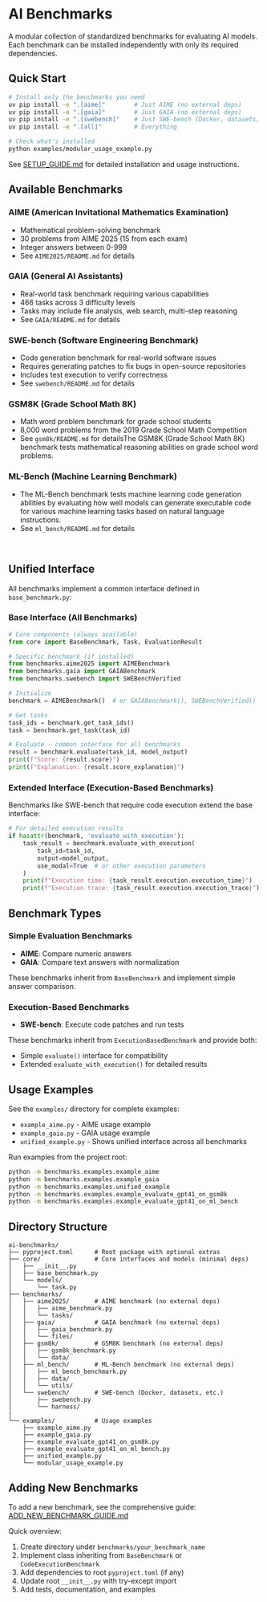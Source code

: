 # AI Benchmarks

A modular collection of standardized benchmarks for evaluating AI models. Each benchmark can be installed independently with only its required dependencies.

## Quick Start

```bash
# Install only the benchmarks you need
uv pip install -e ".[aime]"        # Just AIME (no external deps)
uv pip install -e ".[gaia]"        # Just GAIA (no external deps)
uv pip install -e ".[swebench]"    # Just SWE-bench (Docker, datasets, etc.)
uv pip install -e ".[all]"         # Everything

# Check what's installed
python examples/modular_usage_example.py
```

See [SETUP_GUIDE.md](SETUP_GUIDE.md) for detailed installation and usage instructions.

## Available Benchmarks

### AIME (American Invitational Mathematics Examination)
- Mathematical problem-solving benchmark
- 30 problems from AIME 2025 (15 from each exam)
- Integer answers between 0-999
- See `AIME2025/README.md` for details

### GAIA (General AI Assistants)
- Real-world task benchmark requiring various capabilities
- 466 tasks across 3 difficulty levels
- Tasks may include file analysis, web search, multi-step reasoning
- See `GAIA/README.md` for details

### SWE-bench (Software Engineering Benchmark)
- Code generation benchmark for real-world software issues
- Requires generating patches to fix bugs in open-source repositories
- Includes test execution to verify correctness
- See `swebench/README.md` for details

### GSM8K (Grade School Math 8K)
- Math word problem benchmark for grade school students
- 8,000 word problems from the 2019 Grade School Math Competition
- See `gsm8k/README.md` for detailsThe GSM8K (Grade School Math 8K) benchmark tests mathematical reasoning abilities on grade school word problems.

### ML-Bench (Machine Learning Benchmark)
- The ML-Bench benchmark tests machine learning code generation abilities by evaluating how well models can generate executable code for various machine learning tasks based on natural language instructions.
- See `ml_bench/README.md` for details

<br>

## Unified Interface

All benchmarks implement a common interface defined in `base_benchmark.py`:

### Base Interface (All Benchmarks)

```python
# Core components (always available)
from core import BaseBenchmark, Task, EvaluationResult

# Specific benchmark (if installed)
from benchmarks.aime2025 import AIMEBenchmark
from benchmarks.gaia import GAIABenchmark
from benchmarks.swebench import SWEBenchVerified

# Initialize
benchmark = AIMEBenchmark()  # or GAIABenchmark(), SWEBenchVerified()

# Get tasks
task_ids = benchmark.get_task_ids()
task = benchmark.get_task(task_id)

# Evaluate - common interface for all benchmarks
result = benchmark.evaluate(task_id, model_output)
print(f"Score: {result.score}")
print(f"Explanation: {result.score_explanation}")
```

### Extended Interface (Execution-Based Benchmarks)

Benchmarks like SWE-bench that require code execution extend the base interface:

```python
# For detailed execution results
if hasattr(benchmark, 'evaluate_with_execution'):
    task_result = benchmark.evaluate_with_execution(
        task_id=task_id,
        output=model_output,
        use_modal=True  # or other execution parameters
    )
    print(f"Execution time: {task_result.execution.execution_time}")
    print(f"Execution trace: {task_result.execution.execution_trace}")
```

## Benchmark Types

### Simple Evaluation Benchmarks
- **AIME**: Compare numeric answers
- **GAIA**: Compare text answers with normalization

These benchmarks inherit from `BaseBenchmark` and implement simple answer comparison.

### Execution-Based Benchmarks
- **SWE-bench**: Execute code patches and run tests

These benchmarks inherit from `ExecutionBasedBenchmark` and provide both:
- Simple `evaluate()` interface for compatibility
- Extended `evaluate_with_execution()` for detailed results

## Usage Examples

See the `examples/` directory for complete examples:

- `example_aime.py` - AIME usage example
- `example_gaia.py` - GAIA usage example  
- `unified_example.py` - Shows unified interface across all benchmarks

Run examples from the project root:
```bash
python -m benchmarks.examples.example_aime
python -m benchmarks.examples.example_gaia
python -m benchmarks.examples.unified_example
python -m benchmarks.examples.example_evaluate_gpt41_on_gsm8k
python -m benchmarks.examples.example_evaluate_gpt41_on_ml_bench
```

## Directory Structure

```
ai-benchmarks/
├── pyproject.toml      # Root package with optional extras
├── core/               # Core interfaces and models (minimal deps)
│   ├── __init__.py
│   ├── base_benchmark.py
│   └── models/
│       └── task.py
├── benchmarks/
│   ├── aime2025/       # AIME benchmark (no external deps)
│   │   ├── aime_benchmark.py
│   │   └── tasks/
│   ├── gaia/           # GAIA benchmark (no external deps)
│   │   ├── gaia_benchmark.py
│   │   └── files/
│   ├── gsm8k/          # GSM8K benchmark (no external deps)
│   │   ├── gsm8k_benchmark.py
│   │   └── data/
│   ├── ml_bench/       # ML-Bench benchmark (no external deps)
│   │   ├── ml_bench_benchmark.py
│   │   ├── data/
│   │   └── utils/
│   └── swebench/       # SWE-bench (Docker, datasets, etc.)
│       ├── swebench.py
│       └── harness/
|    
└── examples/           # Usage examples
    ├── example_aime.py
    ├── example_gaia.py
    ├── example_evaluate_gpt41_on_gsm8k.py
    ├── example_evaluate_gpt41_on_ml_bench.py
    ├── unified_example.py
    └── modular_usage_example.py
```

## Adding New Benchmarks

To add a new benchmark, see the comprehensive guide: [ADD_NEW_BENCHMARK_GUIDE.md](ADD_NEW_BENCHMARK_GUIDE.md)

Quick overview:
1. Create directory under `benchmarks/your_benchmark_name`
2. Implement class inheriting from `BaseBenchmark` or `CodeExecutionBenchmark`
3. Add dependencies to root `pyproject.toml` (if any)
4. Update root `__init__.py` with try-except import
5. Add tests, documentation, and examples 